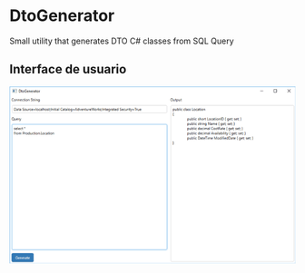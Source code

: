 # DtoGenerator
Small utility that generates DTO C# classes from SQL Query

## Interface de usuario
![Screehshot1](/Images/csharp-dto-generator-screenshot.png)
